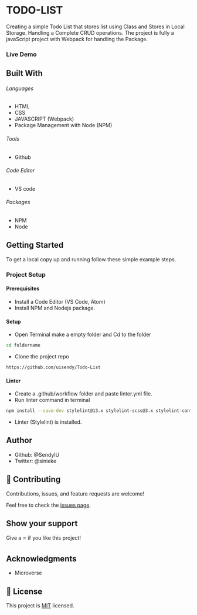 # TODO-LIST

Creating a simple Todo List that stores list using Class and Stores in Local Storage. Handling a Complete CRUD operations. The project is fully a javaScript project with Webpack for handling the Package.

### Live Demo

## Built With

###### Languages

- HTML
- CSS
- JAVASCRIPT (Webpack)
- Package Management with Node (NPM)

###### Tools

- Github

###### Code Editor

- VS code

###### Packages

- NPM
- Node

## Getting Started

To get a local copy up and running follow these simple example steps.

### Project Setup

#### Prerequisites

- Install a Code Editor (VS Code, Atom)
- Install NPM and Nodejs package.

#### Setup

- Open Terminal make a empty folder and Cd to the folder

```bash
cd foldername
```

- Clone the project repo

```bash
https://github.com/uisendy/Todo-List
```

#### Linter

- Create a .github/workflow folder and paste linter.yml file.
- Run linter command in terminal

```bash
npm install --save-dev stylelint@13.x stylelint-scss@3.x stylelint-config-standard@21.x stylelint-csstree-validator@1.x
```

- Linter (Stylelint) is installed.

## Author

- Github: @SendyIU
- Twitter: @sinieke

## 🤝 Contributing

Contributions, issues, and feature requests are welcome!

Feel free to check the [issues page](../../issues/).

## Show your support

Give a ⭐️ if you like this project!

## Acknowledgments

- Microverse

## 📝 License

This project is [MIT](./MIT.md) licensed.
